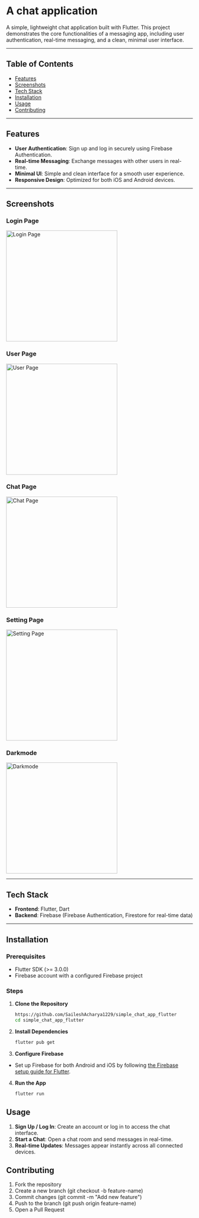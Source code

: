 #  A chat application

A simple, lightweight chat application built with Flutter. This project demonstrates the core functionalities of a messaging app, including user authentication, real-time messaging, and a clean, minimal user interface.

---

## Table of Contents

- [Features](#features)
- [Screenshots](#screenshots)
- [Tech Stack](#tech-stack)
- [Installation](#installation)
- [Usage](#usage)
- [Contributing](#contributing)

---

## Features

- **User Authentication**: Sign up and log in securely using Firebase Authentication.
- **Real-time Messaging**: Exchange messages with other users in real-time.
- **Minimal UI**: Simple and clean interface for a smooth user experience.
- **Responsive Design**: Optimized for both iOS and Android devices.

---

## Screenshots

### Login Page
<img src="assets/images/login.jfif" alt="Login Page" width="300"/>

### User Page
<img src="assets/images/Drawer.jfif" alt="User Page" width="300"/>

### Chat Page
<img src="assets/images/convo.jfif" alt="Chat Page" width="300"/>

### Setting Page
<img src="assets/images/setting.jfif" alt="Setting Page" width="300"/>

### Darkmode
<img src="assets/images/night mode.jfif" alt="Darkmode" width="300"/>


---

## Tech Stack

- **Frontend**: Flutter, Dart
- **Backend**: Firebase (Firebase Authentication, Firestore for real-time data)

---

## Installation

### Prerequisites
- Flutter SDK (>= 3.0.0)
- Firebase account with a configured Firebase project

### Steps

1. **Clone the Repository**

   ```bash
   https://github.com/SaileshAcharya1229/simple_chat_app_flutter
   cd simple_chat_app_flutter

2. **Install Dependencies**
   ```bash
   flutter pub get

3. **Configure Firebase**
- Set up Firebase for both Android and iOS by following [the Firebase setup guide for Flutter](https://firebase.google.com/docs/flutter/setup).
4. **Run the App**

   ```bash
   flutter run

## Usage
1. **Sign Up / Log In**: Create an account or log in to access the chat interface.
2. **Start a Chat**: Open a chat room and send messages in real-time.
3. **Real-time Updates**: Messages appear instantly across all connected devices.

## Contributing
1. Fork the repository
2. Create a new branch (git checkout -b feature-name)
3. Commit changes (git commit -m "Add new feature")
4. Push to the branch (git push origin feature-name)
5. Open a Pull Request
